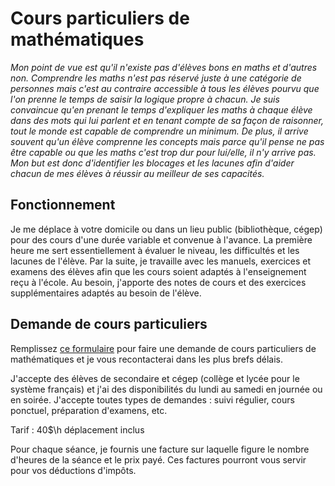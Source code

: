 # Cours particuliers de mathématiques

<i>Mon point de vue est qu'il n'existe pas d'élèves bons en maths et d'autres non. Comprendre les maths n'est pas réservé juste à une catégorie de personnes mais c'est au contraire accessible à tous les élèves pourvu que l'on prenne le temps de saisir la logique propre à chacun. Je suis convaincue qu'en prenant le temps d'expliquer les maths à chaque élève dans des mots qui lui parlent et en tenant compte de sa façon de raisonner, tout le monde est capable de comprendre un minimum. 
De plus, il arrive souvent qu'un élève comprenne les concepts mais parce qu'il pense ne pas être capable ou que les maths c'est trop dur pour lui/elle, il n'y arrive pas. Mon but est donc d'identifier les blocages et les lacunes afin d'aider chacun de mes élèves à réussir au meilleur de ses capacités.</i>

## Fonctionnement
Je me déplace à votre domicile ou dans un lieu public (bibliothèque, cégep) pour des cours d'une durée variable et convenue à l'avance. La première heure me sert essentiellement à évaluer le niveau, les difficultés et les lacunes de l'élève. Par la suite, je travaille avec les manuels, exercices et examens des élèves afin que les cours soient adaptés à l'enseignement reçu à l'école. Au besoin, j'apporte des notes de cours et des exercices supplémentaires adaptés au besoin de l'élève. 


## Demande de cours particuliers 
Remplissez [ce formulaire](https://forms.gle/4S86LfR515XDyX5B9) pour faire une demande de cours particuliers de mathématiques et je vous recontacterai dans les plus brefs délais. 

J'accepte des élèves de secondaire et cégep (collège et lycée pour le système français) et j'ai des disponibilités du lundi au samedi en journée ou en soirée. 
J'accepte toutes types de demandes : suivi régulier, cours ponctuel, préparation d'examens, etc.

Tarif : 40$\h déplacement inclus

Pour chaque séance, je fournis une facture sur laquelle figure le nombre d'heures de la séance et le prix payé. Ces factures pourront vous servir pour vos déductions d'impôts. 

